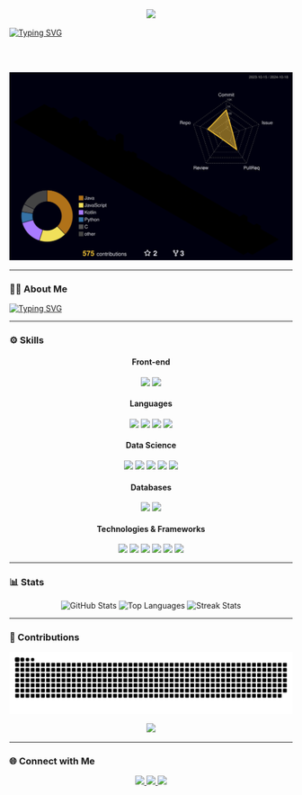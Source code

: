 <div align="center">
  <img height="40" src="https://cdn.jsdelivr.net/gh/Readme-Workflows/Readme-Icons@main/icons/gifs/wave.gif"  />
</div>

[![Typing SVG](https://readme-typing-svg.demolab.com?font=Poppins&size=40&duration=8000&pause=30000&color=81ADFFCF&center=true&vCenter=true&random=false&width=1080&lines=%F0%9F%A4%93+Hi+there!+I+am+Wesley)](https://git.io/typing-svg)

<br><br clear="both">

![3D Contribution Graph](profile-3d-contrib/profile-night-rainbow.svg)

---

### 🧑‍💻 About Me
[![Typing SVG](https://readme-typing-svg.demolab.com?font=Poppins&size=35&duration=6000&pause=1000&color=81ADFFCF&center=true&vCenter=true&random=false&width=1080&lines=%F0%9F%8E%93+I+am+a+student+of+Systems+Analysis+and+Development.;%F0%9F%92%99+Passionate+about+exploring+the+world+of+technology)](https://git.io/typing-svg)

---

### ⚙️ Skills

<div align="center">

#### Front-end
<img height="50" src="https://cdn.jsdelivr.net/gh/devicons/devicon/icons/html5/html5-original.svg" />
<img height="50" src="https://cdn.jsdelivr.net/gh/devicons/devicon/icons/css3/css3-original.svg" />

#### Languages
<img height="50" src="https://cdn.jsdelivr.net/gh/devicons/devicon/icons/c/c-original.svg" />
<img height="50" src="https://cdn.jsdelivr.net/gh/devicons/devicon/icons/java/java-original.svg" />
<img height="50" src="https://cdn.jsdelivr.net/gh/devicons/devicon/icons/kotlin/kotlin-original.svg" />
<img height="50" src="https://cdn.jsdelivr.net/gh/devicons/devicon/icons/javascript/javascript-original.svg" />

#### Data Science
<img height="50" src="https://cdn.jsdelivr.net/gh/devicons/devicon/icons/python/python-original.svg" />
<img height="50" src="https://cdn.jsdelivr.net/gh/devicons/devicon/icons/pandas/pandas-original.svg" />
<img height="50" src="https://cdn.jsdelivr.net/gh/devicons/devicon/icons/numpy/numpy-original.svg" />
<img height="50" src="https://cdn-icons-png.flaticon.com/128/3273/3273713.png" />
<img height="50" src="https://cdn.jsdelivr.net/gh/devicons/devicon/icons/jupyter/jupyter-original.svg" />

#### Databases
<img height="50" src="https://cdn.jsdelivr.net/gh/devicons/devicon/icons/postgresql/postgresql-original.svg" />
<img height="50" src="https://cdn.jsdelivr.net/gh/devicons/devicon/icons/mysql/mysql-original.svg" />


#### Technologies & Frameworks
<img height="50" src="https://cdn.jsdelivr.net/gh/devicons/devicon/icons/spring/spring-original.svg" />
<img height="50" src="https://cdn.jsdelivr.net/gh/devicons/devicon/icons/git/git-original.svg" />
<img height="50" src="https://cdn.jsdelivr.net/gh/devicons/devicon/icons/github/github-original.svg" />
<img height="50" src="https://cdn.jsdelivr.net/gh/devicons/devicon/icons/intellij/intellij-original.svg" />
<img height="50" src="https://cdn.jsdelivr.net/gh/devicons/devicon/icons/visualstudio/visualstudio-plain.svg" />
<img height="50" src="https://cdn.jsdelivr.net/gh/devicons/devicon/icons/pycharm/pycharm-original.svg" />

</div>

---

### 📊 Stats
<div align="center">
  <img src="https://github-readme-stats.vercel.app/api?username=wesley00s&show_icons=true&theme=omni&hide_border=true" height="150" alt="GitHub Stats" />
  <img src="https://github-readme-stats.vercel.app/api/top-langs?username=wesley00s&layout=compact&langs_count=5&theme=omni&hide_border=true" height="150" alt="Top Languages" />
  <img src="https://streak-stats.demolab.com?user=wesley00s&theme=omni&hide_border=true" height="150" alt="Streak Stats" />
</div>

---

### 🐍 Contributions
![Snake animation](https://raw.githubusercontent.com/wesley00s/wesley00s/main/dist/snake.svg)

<div align="center">
  <img height="250" src="https://media.giphy.com/media/13HgwGsXF0aiGY/giphy.gif"  />
</div>

---

### 🌐 Connect with Me

<div align="center">
  <a href="https://www.linkedin.com/in/wesley-rodrigues-8311a9270" target="_blank">
    <img src="https://img.shields.io/static/v1?message=LinkedIn&logo=linkedin&label=&color=0077B5&logoColor=white&style=for-the-badge" height="40" />
  </a>
  <a href="https://t.me/+55888982317488" target="_blank">
    <img src="https://img.shields.io/static/v1?message=Telegram&logo=telegram&label=&color=2CA5E0&logoColor=white&style=for-the-badge" height="40" />
  </a>
  <a href="mailto:wesley300rodrigues@gmail.com" target="_blank">
    <img src="https://img.shields.io/static/v1?message=Gmail&logo=gmail&label=&color=D14836&logoColor=white&style=for-the-badge" height="40" />
  </a>
</div>
